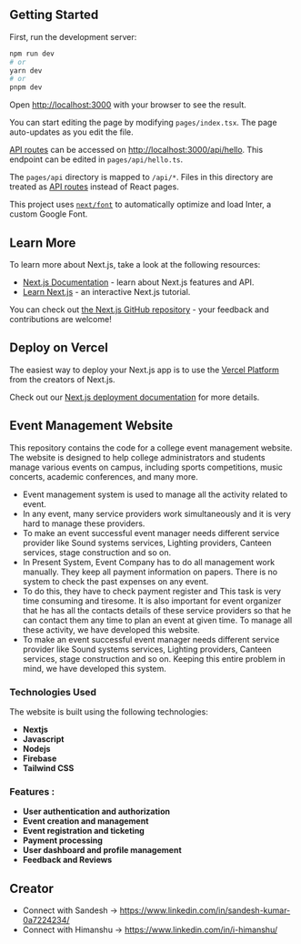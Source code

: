 ## Getting Started

First, run the development server:

```bash
npm run dev
# or
yarn dev
# or
pnpm dev
```

Open [http://localhost:3000](http://localhost:3000) with your browser to see the result.

You can start editing the page by modifying `pages/index.tsx`. The page auto-updates as you edit the file.

[API routes](https://nextjs.org/docs/api-routes/introduction) can be accessed on [http://localhost:3000/api/hello](http://localhost:3000/api/hello). This endpoint can be edited in `pages/api/hello.ts`.

The `pages/api` directory is mapped to `/api/*`. Files in this directory are treated as [API routes](https://nextjs.org/docs/api-routes/introduction) instead of React pages.

This project uses [`next/font`](https://nextjs.org/docs/basic-features/font-optimization) to automatically optimize and load Inter, a custom Google Font.

## Learn More

To learn more about Next.js, take a look at the following resources:

- [Next.js Documentation](https://nextjs.org/docs) - learn about Next.js features and API.
- [Learn Next.js](https://nextjs.org/learn) - an interactive Next.js tutorial.

You can check out [the Next.js GitHub repository](https://github.com/vercel/next.js/) - your feedback and contributions are welcome!

## Deploy on Vercel

The easiest way to deploy your Next.js app is to use the [Vercel Platform](https://vercel.com/new?utm_medium=default-template&filter=next.js&utm_source=create-next-app&utm_campaign=create-next-app-readme) from the creators of Next.js.

Check out our [Next.js deployment documentation](https://nextjs.org/docs/deployment) for more details.

## Event Management Website

This repository contains the code for a college event management website. 
The website is designed to help college administrators and students manage various events on campus, including sports competitions, music concerts, academic conferences, and many more.

+ Event management system is used to manage all the activity related to event.
+ In any event, many service providers work simultaneously and it is very hard to manage these providers. 
+ To make an event successful event manager needs different service provider like Sound systems services, Lighting providers, Canteen services, stage construction and so on.
+ In Present System, Event Company has to do all management work manually. They keep all payment information on papers. There is no system to check the past expenses on any event.
+ To do this, they have to check payment register and This task is very time consuming and tiresome. It is also important for event organizer that he has all the contacts details of these service providers so that he can contact them any time to plan an event at given time. To manage all these activity, we have developed this website. 
+ To make an event successful event manager needs different service provider like Sound systems services, Lighting providers, Canteen services, stage construction and so on. Keeping this entire problem in mind, we have developed this system.

### Technologies Used 

The website is built using the following technologies:
+ **Nextjs**
+ **Javascript**
+ **Nodejs**
+ **Firebase**
+ **Tailwind CSS**

### Features :
+ **User authentication and authorization**
+ **Event creation and management**
+ **Event registration and ticketing**
+ **Payment processing**
+ **User dashboard and profile management**
+ **Feedback and Reviews**

## Creator
+ Connect with Sandesh -> https://www.linkedin.com/in/sandesh-kumar-0a7224234/
+ Connect with Himanshu -> https://www.linkedin.com/in/i-himanshu/


